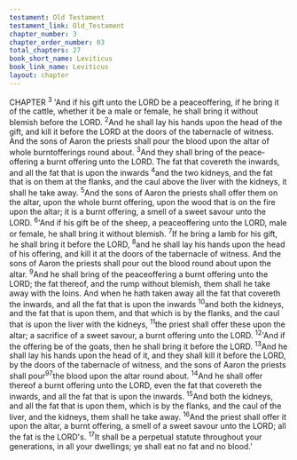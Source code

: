 ```yaml
---
testament: Old Testament
testament_link: Old_Testament
chapter_number: 3
chapter_order_number: 03
total_chapters: 27
book_short_name: Leviticus
book_link_name: Leviticus
layout: chapter
---
```

CHAPTER <sup>3</sup>
'And if his gift unto the LORD be a peace­offering, if he bring it of the cattle,
whether it be a male or female, he shall bring it without blemish before the LORD. <sup>2</sup>And
he shall lay his hands upon the head of the gift, and kill it before the LORD at the doors
of the tabernacle of witness. And the sons of Aaron the priests shall pour the blood
upon the altar of whole burnt­offerings round about. <sup>3</sup>And they shall bring of the
peace­offering a burnt offering unto the LORD. The fat that covereth the inwards, and
all the fat that is upon the inwards <sup>4</sup>and the two kidneys, and the fat that is on them at
the flanks, and the caul above the liver with the kidneys, it shall he take away. <sup>5</sup>And
the sons of Aaron the priests shall offer them on the altar, upon the whole burnt­
offering, upon the wood that is on the fire upon the altar; it is a burnt offering, a smell
of a sweet savour unto the LORD. 
<sup>6</sup>'And if his gift be of the sheep, a peace­offering unto the LORD, male or female,
he shall bring it without blemish. <sup>7</sup>If he bring a lamb for his gift, he shall bring it before
the LORD, <sup>8</sup>and he shall lay his hands upon the head of his offering, and kill it at the
doors of the tabernacle of witness. And the sons of Aaron the priests shall pour out the
blood round about upon the altar. <sup>9</sup>And he shall bring of the peace­offering a burnt
offering unto the LORD; the fat thereof, and the rump without blemish, them shall he
take away with the loins. And when he hath taken away all the fat that covereth the
inwards, and all the fat that is upon the inwards <sup>10</sup>and both the kidneys, and the fat
that is upon them, and that which is by the flanks, and the caul that is upon the liver
with the kidneys, <sup>11</sup>the priest shall offer these upon the altar; a sacrifice of a sweet
savour, a burnt offering unto the LORD. 
<sup>12</sup>'And if the offering be of the goats, then he shall bring it before the LORD.
<sup>13</sup>And he shall lay his hands upon the head of it, and they shall kill it before the LORD,
by the doors of the tabernacle of witness, and the sons of Aaron the priests shall pour<sup>97</sup>the blood upon the altar round about. <sup>14</sup>And he shall offer thereof a burnt offering unto
the LORD, even the fat that covereth the inwards, and all the fat that is upon the
inwards. <sup>15</sup>And both the kidneys, and all the fat that is upon them, which is by the
flanks, and the caul of the liver, and the kidneys, them shall he take away. <sup>16</sup>And the
priest shall offer it upon the altar, a burnt offering, a smell of a sweet savour unto the
LORD; all the fat is the LORD's. <sup>17</sup>It shall be  a perpetual statute throughout your
generations, in all your dwellings; ye shall eat no fat and no blood.' 